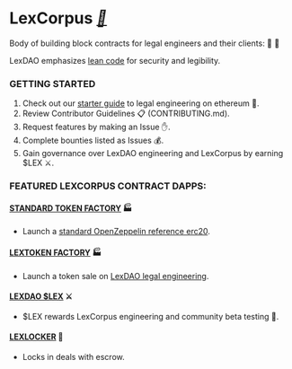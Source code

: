 # LexCorpus *[📕](https://medium.com/lexdaoism/enter-lexdao-corpus-contracts-df01d8518019)*
Body of building block contracts for legal engineers and their clients: 🤖 📜

LexDAO emphasizes [lean code](https://twitter.com/acuestacanada/status/1354839730270183430?s=20) for security and legibility. 

### GETTING STARTED

1. Check out our [starter guide]() to legal engineering on ethereum 🔧. 
2. Review Contributor Guidelines 📋 (CONTRIBUTING.md).
3. Request features by making an Issue ✋.
4. Complete bounties listed as Issues 💰.
5. Gain governance over LexDAO engineering and LexCorpus by earning $LEX ⚔️.

### FEATURED LEXCORPUS CONTRACT DAPPS:
#### [STANDARD TOKEN FACTORY](https://lexdao.github.io/OZToken/) 🏭
 * Launch a [standard OpenZeppelin reference erc20](https://github.com/OpenZeppelin/openzeppelin-contracts/blob/master/contracts/presets/ERC20PresetMinterPauser.sol).
#### [LEXTOKEN FACTORY](https://lexdao.github.io/LexTokenize/) 🏭
 * Launch a token sale on [LexDAO legal engineering](https://lexdao.substack.com/p/launch-on-lextoken).
#### [LEXDAO $LEX](https://lexdao.github.io/LEX/) ⚔️
 * $LEX rewards LexCorpus engineering and community beta testing 💸.
#### [LEXLOCKER](https://lexdao.github.io/LXL/) 🔐
 * Locks in deals with escrow.
